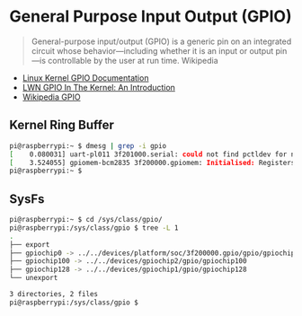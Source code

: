 # General Purpose Input Output (GPIO)

> General-purpose input/output (GPIO) is a generic pin on an integrated circuit whose behavior—including whether it is an input or output pin—is controllable by the user at run time. Wikipedia

- [Linux Kernel GPIO Documentation](https://www.kernel.org/doc/Documentation/gpio/)
- [LWN GPIO In The Kernel: An Introduction](https://lwn.net/Articles/532714/)
- [Wikipedia GPIO](https://en.wikipedia.org/wiki/General-purpose_input/output)

## Kernel Ring Buffer

```sh
pi@raspberrypi:~ $ dmesg | grep -i gpio
[    0.080031] uart-pl011 3f201000.serial: could not find pctldev for node /soc/gpio@7e200000/uart0_pins, deferring probe
[    3.524055] gpiomem-bcm2835 3f200000.gpiomem: Initialised: Registers at 0x3f200000
pi@raspberrypi:~ $ 
```

## SysFs

```sh
pi@raspberrypi:~ $ cd /sys/class/gpio/
pi@raspberrypi:/sys/class/gpio $ tree -L 1
.
├── export
├── gpiochip0 -> ../../devices/platform/soc/3f200000.gpio/gpio/gpiochip0
├── gpiochip100 -> ../../devices/gpiochip2/gpio/gpiochip100
├── gpiochip128 -> ../../devices/gpiochip1/gpio/gpiochip128
└── unexport

3 directories, 2 files
pi@raspberrypi:/sys/class/gpio $ 
```